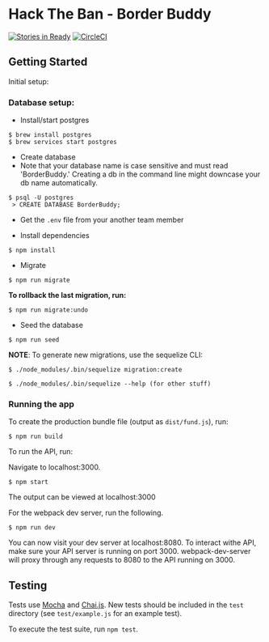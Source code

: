# Hack The Ban - Border Buddy

[![Stories in Ready](https://badge.waffle.io/EmilyDev/Hack-The-Ban.png?label=ready&title=Ready)](https://waffle.io/EmilyDev/Hack-The-Ban)
[![CircleCI](https://circleci.com/gh/BorderBuddy/Border-Buddy/tree/master.svg?style=svg&circle-token=e6542681d7c1b67287fe02caf10508ed6087dd03)](https://circleci.com/gh/BorderBuddy/Border-Buddy/tree/master)

## Getting Started

Initial setup: 

### Database setup:

- Install/start postgres
 
```
$ brew install postgres
$ brew services start postgres
```

- Create database
- Note that your database name is case sensitive and must read 'BorderBuddy.' Creating a db in the command line might downcase your db name automatically.

```
$ psql -U postgres
 > CREATE DATABASE BorderBuddy;
```
- Get the `.env` file from your another team member

- Install dependencies

```
$ npm install
```

- Migrate 

```
$ npm run migrate
```

**To rollback the last migration, run:**
 
```
$ npm run migrate:undo
```

- Seed the database

```
$ npm run seed
```

**NOTE**: To generate new migrations, use the sequelize CLI:

```
$ ./node_modules/.bin/sequelize migration:create 
```

```
$ ./node_modules/.bin/sequelize --help (for other stuff)

```


### Running the app

To create the production bundle file (output as `dist/fund.js`), run:

```
$ npm run build
```

To run the API, run: 

Navigate to localhost:3000.

```
$ npm start
```

The output can be viewed at localhost:3000

For the webpack dev server, run the following.

```
$ npm run dev
```

You can now visit your dev server at localhost:8080. To interact withe API, make sure your API server is running on port 3000.
webpack-dev-server will proxy through any requests to 8080 to the API running on 3000.

## Testing

Tests use [Mocha](http://mochajs.org/) and [Chai.js](http://chaijs.com/). New tests should be included in the `test` directory (see `test/example.js` for an example test).

To execute the test suite, run `npm test`.
